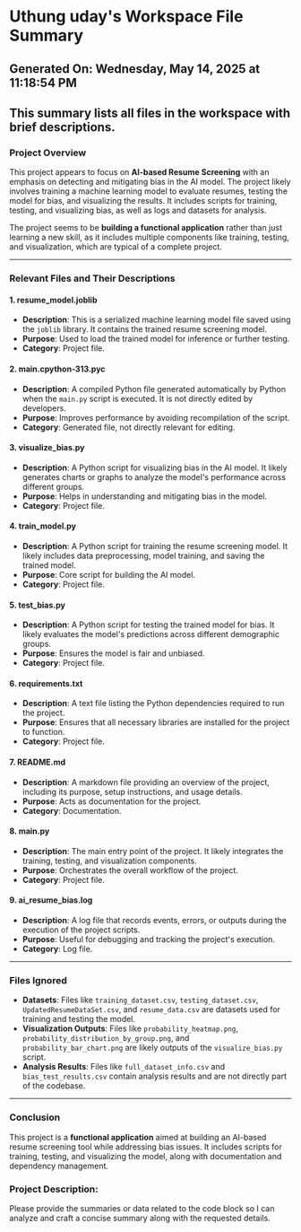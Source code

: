 # Uthung uday's Workspace File Summary
## Generated On: Wednesday, May 14, 2025 at 11:18:54 PM
This summary lists all files in the workspace with brief descriptions.
---
### Project Overview
This project appears to focus on **AI-based Resume Screening** with an emphasis on detecting and mitigating bias in the AI model. The project likely involves training a machine learning model to evaluate resumes, testing the model for bias, and visualizing the results. It includes scripts for training, testing, and visualizing bias, as well as logs and datasets for analysis.

The project seems to be **building a functional application** rather than just learning a new skill, as it includes multiple components like training, testing, and visualization, which are typical of a complete project.

---

### Relevant Files and Their Descriptions

#### 1. **resume_model.joblib**
   - **Description**: This is a serialized machine learning model file saved using the `joblib` library. It contains the trained resume screening model.
   - **Purpose**: Used to load the trained model for inference or further testing.
   - **Category**: Project file.

#### 2. **main.cpython-313.pyc**
   - **Description**: A compiled Python file generated automatically by Python when the `main.py` script is executed. It is not directly edited by developers.
   - **Purpose**: Improves performance by avoiding recompilation of the script.
   - **Category**: Generated file, not directly relevant for editing.

#### 3. **visualize_bias.py**
   - **Description**: A Python script for visualizing bias in the AI model. It likely generates charts or graphs to analyze the model's performance across different groups.
   - **Purpose**: Helps in understanding and mitigating bias in the model.
   - **Category**: Project file.

#### 4. **train_model.py**
   - **Description**: A Python script for training the resume screening model. It likely includes data preprocessing, model training, and saving the trained model.
   - **Purpose**: Core script for building the AI model.
   - **Category**: Project file.

#### 5. **test_bias.py**
   - **Description**: A Python script for testing the trained model for bias. It likely evaluates the model's predictions across different demographic groups.
   - **Purpose**: Ensures the model is fair and unbiased.
   - **Category**: Project file.

#### 6. **requirements.txt**
   - **Description**: A text file listing the Python dependencies required to run the project.
   - **Purpose**: Ensures that all necessary libraries are installed for the project to function.
   - **Category**: Project file.

#### 7. **README.md**
   - **Description**: A markdown file providing an overview of the project, including its purpose, setup instructions, and usage details.
   - **Purpose**: Acts as documentation for the project.
   - **Category**: Documentation.

#### 8. **main.py**
   - **Description**: The main entry point of the project. It likely integrates the training, testing, and visualization components.
   - **Purpose**: Orchestrates the overall workflow of the project.
   - **Category**: Project file.

#### 9. **ai_resume_bias.log**
   - **Description**: A log file that records events, errors, or outputs during the execution of the project scripts.
   - **Purpose**: Useful for debugging and tracking the project's execution.
   - **Category**: Log file.

---

### Files Ignored
- **Datasets**: Files like `training_dataset.csv`, `testing_dataset.csv`, `UpdatedResumeDataSet.csv`, and `resume_data.csv` are datasets used for training and testing the model.
- **Visualization Outputs**: Files like `probability_heatmap.png`, `probability_distribution_by_group.png`, and `probability_bar_chart.png` are likely outputs of the `visualize_bias.py` script.
- **Analysis Results**: Files like `full_dataset_info.csv` and `bias_test_results.csv` contain analysis results and are not directly part of the codebase.

---

### Conclusion
This project is a **functional application** aimed at building an AI-based resume screening tool while addressing bias issues. It includes scripts for training, testing, and visualizing the model, along with documentation and dependency management. 
### Project Description:
 Please provide the summaries or data related to the code block so I can analyze and craft a concise summary along with the requested details.
